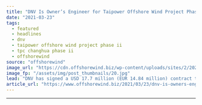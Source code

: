```yaml
---
title: "DNV Is Owner’s Engineer for Taipower Offshore Wind Project Phase II"
date: "2021-03-23"
tags: 
  - featured
  - headlines
  - dnv
  - taipower offshore wind project phase ii
  - tpc changhua phase ii
  - offshorewind
source: "offshorewind"
image_url: "https://cdn.offshorewind.biz/wp-content/uploads/sites/2/2021/03/23084004/DNV-Is-Owners-Engineer-for-Taipower-Offshore-Wind-Project-Phase-II.jpg"
image_fp: "/assets/img/post_thumbnails/20.jpg"
lead: "DNV has signed a USD 17.7 million (EUR 14.84 million) contract to be the"
article_url: "https://www.offshorewind.biz/2021/03/23/dnv-is-owners-engineer-for-taipower-offshore-wind-project-phase-ii/"
---
```


---
